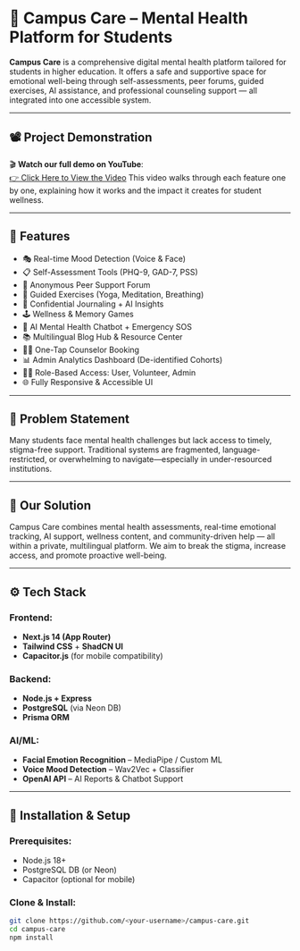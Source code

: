 # 🌱 Campus Care – Mental Health Platform for Students

**Campus Care** is a comprehensive digital mental health platform tailored for students in higher education. It offers a safe and supportive space for emotional well-being through self-assessments, peer forums, guided exercises, AI assistance, and professional counseling support — all integrated into one accessible system.

---

## 📽️ Project Demonstration

🎬 **Watch our full demo on YouTube**:  
[👉 Click Here to View the Video](https://youtu.be/5fYDuxr0PDE) 
This video walks through each feature one by one, explaining how it works and the impact it creates for student wellness.

---

## 🌟 Features

- 🎭 Real-time Mood Detection (Voice & Face)
- 📋 Self-Assessment Tools (PHQ-9, GAD-7, PSS)
- 💬 Anonymous Peer Support Forum
- 🧘 Guided Exercises (Yoga, Meditation, Breathing)
- 📓 Confidential Journaling + AI Insights
- 🕹️ Wellness & Memory Games
- 🤖 AI Mental Health Chatbot + Emergency SOS
- 📚 Multilingual Blog Hub & Resource Center
- 👩‍⚕️ One-Tap Counselor Booking
- 📊 Admin Analytics Dashboard (De-identified Cohorts)
- 🧑‍💼 Role-Based Access: User, Volunteer, Admin
- 🌐 Fully Responsive & Accessible UI

---

## 🧠 Problem Statement

Many students face mental health challenges but lack access to timely, stigma-free support. Traditional systems are fragmented, language-restricted, or overwhelming to navigate—especially in under-resourced institutions.

---

## 🚀 Our Solution

Campus Care combines mental health assessments, real-time emotional tracking, AI support, wellness content, and community-driven help — all within a private, multilingual platform. We aim to break the stigma, increase access, and promote proactive well-being.

---

## ⚙️ Tech Stack

### Frontend:
- **Next.js 14 (App Router)**
- **Tailwind CSS** + **ShadCN UI**
- **Capacitor.js** (for mobile compatibility)

### Backend:
- **Node.js + Express**
- **PostgreSQL** (via Neon DB)
- **Prisma ORM**

### AI/ML:
- **Facial Emotion Recognition** – MediaPipe / Custom ML
- **Voice Mood Detection** – Wav2Vec + Classifier
- **OpenAI API** – AI Reports & Chatbot Support

---

## 📲 Installation & Setup

### Prerequisites:
- Node.js 18+
- PostgreSQL DB (or Neon)
- Capacitor (optional for mobile)

### Clone & Install:
```bash
git clone https://github.com/<your-username>/campus-care.git
cd campus-care
npm install
